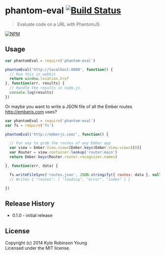 # phantom-eval [![Build Status](https://travis-ci.org/shama/phantom-eval.svg)](https://travis-ci.org/shama/phantom-eval)

> Evaluate code on a URL with PhantomJS

[![NPM](https://nodei.co/npm/phantom.png)](https://nodei.co/npm/phantom/)

## Usage

``` js
var phantomEval = require('phantom-eval')

phantomEval('http://localhost:8000', function() {
  // Run this in webkit
  return window.location.href
}, function(err, results) {
  // Handle the results in node.js
  console.log(results)
})
```

Or maybe you want to write a JSON file of all the Ember routes http://emberjs.com uses?

``` js
var phantomEval = require('phantom-eval')
var fs = require('fs')

phantomEval('http://emberjs.com/', function() {

  // Fun way to grab the routes of any Ember app
  var view = Ember.View.views[Ember.keys(Ember.View.views)[0]]
  var Router = view.container.lookup('router:main')
  return Ember.keys(Router.router.recognizer.names)

}, function(err, data) {

  fs.writeFileSync('routes.json', JSON.stringify({ routes: data }, null, 2))
  // Writes { "routes": [ "loading", "error", "index" ] }

})
```

## Release History

* 0.1.0 - initial release

## License
Copyright (c) 2014 Kyle Robinson Young  
Licensed under the MIT license.
